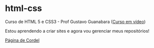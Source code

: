# html-css
 Curso de HTML 5 e CSS3 - Prof Gustavo Guanabara (<a href="https://www.cursoemvideo.com">Curso em vídeo</a>)

Estou aprendendo a criar sites e agora vou gerenciar meus repositórios!

<a href="html-css/desafios/modulo-02/d012/desafio-cordel/">Página de Cordel</a>